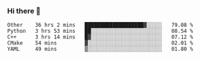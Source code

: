 ### Hi there 👋

<!--
**skywalkerwang98/skywalkerwang98** is a ✨ _special_ ✨ repository because its `README.md` (this file) appears on your GitHub profile.

Here are some ideas to get you started:

- 🔭 I’m currently working on ...
- 🌱 I’m currently learning ...
- 👯 I’m looking to collaborate on ...
- 🤔 I’m looking for help with ...
- 💬 Ask me about ...
- 📫 How to reach me: ...
- 😄 Pronouns: ...
- ⚡ Fun fact: ...
-->

<!--START_SECTION:waka-->
```text
Other    36 hrs 2 mins   ███████████████████▓░░░░░   79.08 % 
Python   3 hrs 53 mins   ██░░░░░░░░░░░░░░░░░░░░░░░   08.54 % 
C++      3 hrs 14 mins   █▓░░░░░░░░░░░░░░░░░░░░░░░   07.12 % 
CMake    54 mins         ▓░░░░░░░░░░░░░░░░░░░░░░░░   02.01 % 
YAML     49 mins         ▒░░░░░░░░░░░░░░░░░░░░░░░░   01.80 % 
```
<!--END_SECTION:waka-->
